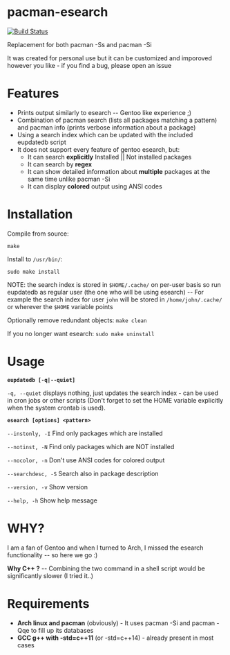 # pacman-esearch

[![Build Status](https://travis-ci.org/KLZ-0/pacman-esearch.svg?branch=master)](https://travis-ci.org/KLZ-0/pacman-esearch)

Replacement for both pacman -Ss and pacman -Si

It was created for personal use but it can be customized and imporoved however you like - if you find a bug, please open an issue

# Features

- Prints output similarly to esearch -- Gentoo like experience ;)
- Combination of pacman search (lists all packages matching a pattern) and pacman info (prints verbose information about a package)
- Using a search index which can be updated with the included eupdatedb script
- It does not support every feature of gentoo esearch, but:
  - It can search **explicitly** Installed || Not installed packages
  - It can search by **regex**
  - It can show detailed information about **multiple** packages at the same time unlike pacman -Si
  - It can display **colored** output using ANSI codes

# Installation

Compile from source:

`make`

Install to `/usr/bin/`:

`sudo make install`

NOTE: the search index is stored in `$HOME/.cache/` on per-user basis so run eupdatedb as regular user (the one who will be using esearch) -- For example the search index for user `john` will be stored in `/home/john/.cache/` or wherever the `$HOME` variable points

Optionally remove redundant objects: `make clean`

If you no longer want esearch: `sudo make uninstall`

# Usage

**`eupdatedb [-q|--quiet]`**

`-q, --quiet`     displays nothing, just updates the search index - can be used in cron jobs or other scripts (Don't forget to set the HOME variable explicitly when the system crontab is used).


**`esearch [options] <pattern>`**

`--instonly, -I` Find only packages which are installed

`--notinst, -N` Find only packages which are NOT installed

`--nocolor, -n` Don't use ANSI codes for colored output

`--searchdesc, -S` Search also in package description

`--version, -v` Show version

`--help, -h` Show help message

# WHY?

I am a fan of Gentoo and when I turned to Arch, I missed the esearch functionality -- so here we go :)

**Why C++ ?** -- Combining the two command in a shell script would be significantly slower (I tried it..)

# Requirements
- **Arch linux and pacman** (obviously) - It uses pacman -Si and pacman -Qqe to fill up its databases
- **GCC g++ with -std=c++11** (or -std=c++14) - already present in most cases
